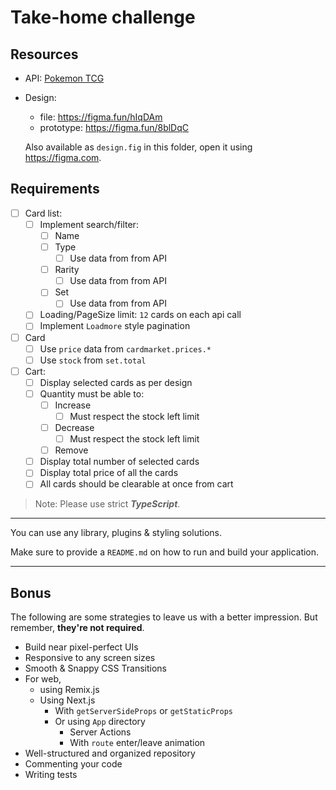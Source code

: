 # Take-home challenge

## Resources

- API: [Pokemon TCG](https://pokemontcg.io)
- Design:
  - file: <https://figma.fun/hIqDAm>
  - prototype: <https://figma.fun/8blDqC>

  Also available as `design.fig` in this folder, open it using <https://figma.com>.

## Requirements

- [ ] Card list:
  - [ ] Implement search/filter:
    - [ ] Name
    - [ ] Type
      - [ ] Use data from from API
    - [ ] Rarity
      - [ ] Use data from from API
    - [ ] Set
      - [ ] Use data from from API
  - [ ] Loading/PageSize limit: `12` cards on each api call
  - [ ] Implement `Loadmore` style pagination
- [ ] Card
    - [ ] Use `price` data from `cardmarket.prices.*`
    - [ ] Use `stock` from `set.total`
- [ ] Cart:
  - [ ] Display selected cards as per design
  - [ ] Quantity must be able to:
    - [ ] Increase
      - [ ] Must respect the stock left limit
    - [ ] Decrease
      - [ ] Must respect the stock left limit
    - [ ] Remove
  - [ ] Display total number of selected cards
  - [ ] Display total price of all the cards
  - [ ] All cards should be clearable at once from cart

> Note: Please use strict ***TypeScript***.

---

You can use any library, plugins & styling solutions.

Make sure to provide a `README.md` on how to run and build your application.

---

## Bonus

The following are some strategies to leave us with a better impression. But remember, **they're not required**.

- Build near pixel-perfect UIs
- Responsive to any screen sizes
- Smooth & Snappy CSS Transitions
- For web,
    - using Remix.js
    - Using Next.js
        - With `getServerSideProps` or `getStaticProps`
        - Or using `App` directory
            - Server Actions
            - With `route` enter/leave animation
- Well-structured and organized repository
- Commenting your code
- Writing tests
